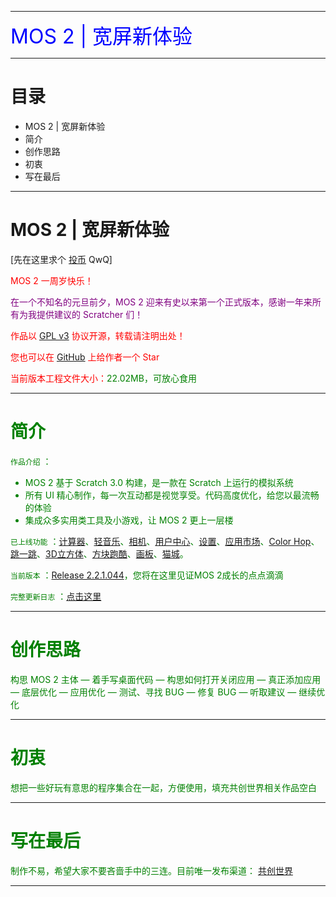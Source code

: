 
***

<td bgcolor="blue" data-xg_idx="99"> <font color="blue" size="6" data-xg_idx="19">MOS 2 | 宽屏新体验</font></td>

***

# 目录

<ul>
  <li>MOS 2 | 宽屏新体验</li>
  <li>简介</li>
  <li>创作思路</li>
  <li>初衷</li>
  <li>写在最后</li>
</ul>

***

# MOS 2 | 宽屏新体验

[先在这里求个 [投币](https://www.ccw.site/detail/601d373c9baa5d5383685e68?inviteCode=J3eGePeA4xoXIDno) QwQ]

<font color="red">MOS 2 一周岁快乐！

<font color="purple">在一个不知名的元旦前夕，MOS 2 迎来有史以来第一个正式版本，感谢一年来所有为我提供建议的 Scratcher 们！
  
<font color="red">作品以 [GPL v3](https://github.com/fengyec2/mos-2/blob/main/LICENSE) 协议开源，转载请注明出处！

您也可以在 [GitHub](https://github.com/fengyec2/mos-2) 上给作者一个 Star

当前版本工程文件大小：<font color="green">22.02MB，可放心食用

***

# 简介

`作品介绍` ：
<ul>
  <li>MOS 2 基于 Scratch 3.0 构建，是一款在 Scratch 上运行的模拟系统</li>
  <li>所有 UI 精心制作，每一次互动都是视觉享受。代码高度优化，给您以最流畅的体验</li>
  <li>集成众多实用类工具及小游戏，让 MOS 2 更上一层楼</li>
</ul>

`已上线功能` ：[计算器](https://github.com/fengyec2/mos-2)、[轻音乐](https://github.com/fengyec2/mos-2/)、[相机](https://github.com/fengyec2/mos-2/)、[用户中心](https://github.com/fengyec2/mos-2/)、[设置](https://github.com/fengyec2/mos-2/)、[应用市场](https://github.com/fengyec2/mos-2/)、[Color Hop](https://github.com/fengyec2/mos-2/)、[跳一跳](https://github.com/fengyec2/mos-2/)、[3D立方体](https://github.com/fengyec2/mos-2/)、[方块跑酷](https://github.com/fengyec2/mos-2/)、[画板](https://github.com/fengyec2/mos-2/)、[猫城](https://github.com/fengyec2/mos-2/)。

`当前版本` ：[Release 2.2.1.044](https://github.com/fengyec2/mos-2/)，您将在这里见证MOS 2成长的点点滴滴

`完整更新日志` ：[点击这里](https://github.com/fengyec2/mos-2/blob/main/Changelog)

***

# 创作思路
  
构思 MOS 2 主体 — 着手写桌面代码 — 构思如何打开关闭应用 — 真正添加应用 — 底层优化 — 应用优化 — 测试、寻找 BUG — 修复 BUG — 听取建议 — 继续优化

***

# 初衷

想把一些好玩有意思的程序集合在一起，方便使用，填充共创世界相关作品空白

***

# 写在最后
  
制作不易，希望大家不要吝啬手中的三连。目前唯一发布渠道： [共创世界](https://www.ccw.site/detail/601d373c9baa5d5383685e68?inviteCode=J3eGePeA4xoXIDno) 

***
